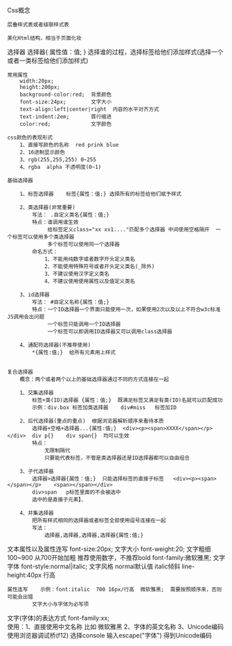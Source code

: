 Css概念

	层叠样式表或者级联样式表
	
	美化Html结构，相当于页面化妆

选择器
	选择器{
		属性值：值;
		}
	选择谁的过程，选择标签给他们添加样式(选择一个或者一类标签给他们添加样式)

	常用属性
		width:20px;
		height:200px;
		background-color:red;  背景颜色
		font-size:24px;        文字大小
		text-align:left|center|right  内容的水平对齐方式
		text-indent:2em;       首行缩进
		color:red;             文字颜色
	
	css颜色的表现形式
		1、直接写颜色的名称  red prink blue
		2、16进制显示颜色
		3、rgb(255,255,255) 0~255
		4、rgba  alpha 不透明度(0~1)

	基础选择器
	
		1、标签选择器    标签{属性：值;} 选择所有的标签给他们赋予样式

		2、类选择器(非常重要)
			写法： .自定义类名{属性：值;}
			特点：谁调用谁生效  
				 给标签定义class="xx xx1...."匹配多个选择器 中间使用空格隔开  一个标签可以使用多个类选择器
				 多个标签可以使用同一个选择器
       		命名方式：
				1、不能用纯数字或者数字开头定义类名
				2、不能使用特殊符号或者开头定义类名(_除外)
				3、不建议使用汉字定义类名
				4、不建议使用使用属性以及值定义类名

		3、id选择器
			写法： #自定义名称{属性：值;}
			特点：一个ID选择器一个界面只能使用一次，如果使用2次以及以上不符合w3c标准  JS调用会出问题 
				 一个标签只能调用一个ID选择器
				 一个标签可以即调用ID选择器又可以调用class选择器

		4、通配符选择器(不推荐使用)
			*{属性:值;}  给所有元素用上样式


	复合选择器
		概念：两个或者两个以上的基础选择器通过不同的方式连接在一起
		
		1、交集选择器
			标签+类(ID)选择器 {属性：值;}  既满足标签又满足有类(ID)名就可以匹配成功
			示例：div.box 标签加类选择器    div#miss   标签加ID

		2、后代选择器(重点的重点)  根据浏览器解析顺序来看待本质
			选择器+空格+选择器...{属性:值;}  <div><p><span>XXXX</span></p></div>  div p{}    div span{}  均可以生效
			特点：
				无限制隔代
				只要能代表标签，不管是类选择器还是ID选择器都可以自由组合  

		3、子代选择器
			选择器>选择器{属性：值;}  只能选择标签的直接子标签   <div><p><span></span></p>    <span></span></div>
			div>span   p标签里面的不会被选中
			选中的是直接子元素】、

		4、并集选择器
			把所有样式相同的选择器或者标签全部使用逗号连接在一起
			写法：
				选择器,选择器,选择器,选择器{属性:值;}

文本属性以及属性连写
	font-size:20px;             文字大小
	font-weight:20;             文字粗细 100~900  从700开始加粗  推荐使用数字，不推荐bold
	font-family:微软雅黑;        文字字体
	font-style:normal|italic;   文字风格  normal默认值    italic倾斜
	line-height:40px            行高

	属性连写	示例：font:italic  700 16px/行高  微软雅黑;  需要按照顺序来，否则可能会出错
			文字大小与字体为必写项

文字(字体)的表达方式
	font-family:xx;  
		使用：1、直接使用中文名称   比如  微软雅黑
			 2、字体的英文名称
			 3、Unicode编码
	使用浏览器调试桥(f12) 选择console  输入escape("字体") 得到Unicode编码
	
			
